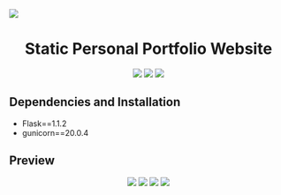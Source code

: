 <img src='./src/static/favicon.ico'>
<h1 align="center"> Static Personal Portfolio Website </h1>
<p align="center">
  <img src='https://img.shields.io/badge/language-python-blue?style'
  <img src='https://img.shields.io/badge/HTML-239120?style=for-the-badge&logo=html5&logoColor=white'>
  <img src='https://img.shields.io/badge/Bootstrap-563D7C?style=for-the-badge&logo=bootstrap&logoColor=white'>
  <img src='https://img.shields.io/badge/CSS-239120?&style=for-the-badge&logo=css3&logoColor=white'>
</p>

<h2> Dependencies and Installation </h2>
<ul> 
  <li>Flask==1.1.2</li>
  <li>gunicorn==20.0.4</li>
</ul>

<h2> Preview </h2>
<p align="center">
  <img src='./img/img01'>
  <img src='./img/img02'>
  <img src='./img/img03'>
  <img src='./img/img04'>
</p>



